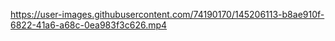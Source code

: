 

https://user-images.githubusercontent.com/74190170/145206113-b8ae910f-6822-41a6-a68c-0ea983f3c626.mp4

